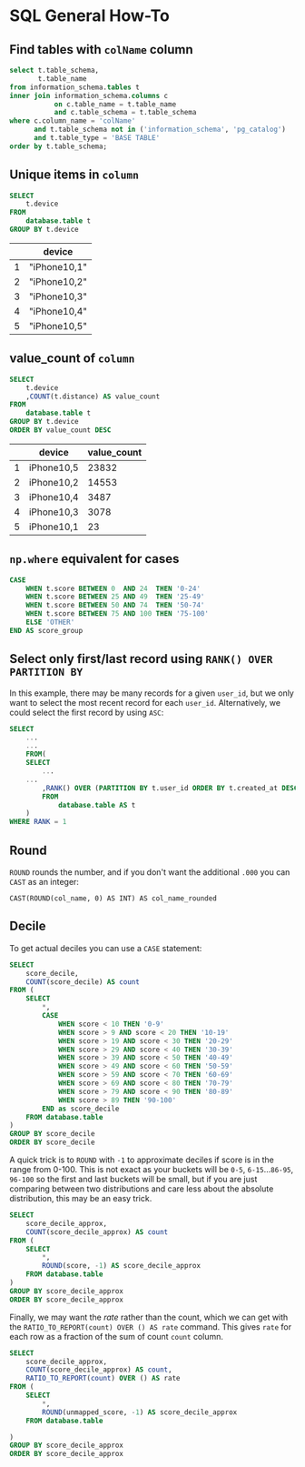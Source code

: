 # SQL General How-To


## Find tables with `colName` column

```SQL
select t.table_schema,
       t.table_name
from information_schema.tables t
inner join information_schema.columns c 
           on c.table_name = t.table_name 
           and c.table_schema = t.table_schema
where c.column_name = 'colName'
      and t.table_schema not in ('information_schema', 'pg_catalog')
      and t.table_type = 'BASE TABLE'
order by t.table_schema;
```


## Unique items in **`column`**

```SQL
SELECT 
    t.device
FROM 
    database.table t
GROUP BY t.device
```

|   | device       |
|---|--------------|
| 1 | "iPhone10,1" |
| 2 | "iPhone10,2" |
| 3 | "iPhone10,3" |
| 4 | "iPhone10,4" |
| 5 | "iPhone10,5" |


## value_count of **`column`**

```SQL
SELECT 
    t.device
    ,COUNT(t.distance) AS value_count
FROM 
    database.table t
GROUP BY t.device
ORDER BY value_count DESC
```

|   | device     | value_count |
|---|------------|-------|
| 1 | iPhone10,5 | 23832 |
| 2 | iPhone10,2 | 14553 |
| 3 | iPhone10,4 | 3487  |
| 4 | iPhone10,3 | 3078  |
| 5 | iPhone10,1 | 23    |


## `np.where` equivalent for cases

```SQL
CASE
    WHEN t.score BETWEEN 0  AND 24  THEN '0-24'
    WHEN t.score BETWEEN 25 AND 49  THEN '25-49'
    WHEN t.score BETWEEN 50 AND 74  THEN '50-74'
    WHEN t.score BETWEEN 75 AND 100 THEN '75-100'
    ELSE 'OTHER'
END AS score_group
```


## Select only first/last record using `RANK() OVER PARTITION BY`

In this example, there may be many records for a given `user_id`, but we only want to select the most recent record for each `user_id`. Alternatively, we could select the first record by using `ASC`:

```SQL
SELECT
    ...
    ...
    FROM(
    SELECT
        ...
	...
        ,RANK() OVER (PARTITION BY t.user_id ORDER BY t.created_at DESC) AS RANK
        FROM
            database.table AS t
    )
WHERE RANK = 1
```

## Round

`ROUND` rounds the number, and if you don't want the additional `.000` you can `CAST` as an integer:

`CAST(ROUND(col_name, 0) AS INT) AS col_name_rounded`

## Decile

To get actual deciles you can use a `CASE` statement:
```SQL
SELECT 
    score_decile, 
    COUNT(score_decile) AS count
FROM (
    SELECT
        *,
        CASE
            WHEN score < 10 THEN '0-9'
            WHEN score > 9 AND score < 20 THEN '10-19'
            WHEN score > 19 AND score < 30 THEN '20-29'
            WHEN score > 29 AND score < 40 THEN '30-39'
            WHEN score > 39 AND score < 50 THEN '40-49'
            WHEN score > 49 AND score < 60 THEN '50-59'
            WHEN score > 59 AND score < 70 THEN '60-69'
            WHEN score > 69 AND score < 80 THEN '70-79'
            WHEN score > 79 AND score < 90 THEN '80-89'
            WHEN score > 89 THEN '90-100'
        END as score_decile
    FROM database.table
)
GROUP BY score_decile
ORDER BY score_decile
```

A quick trick is to `ROUND` with `-1` to approximate deciles if score is in the range from 0-100. This is not exact as your buckets will be `0-5`, `6-15`...`86-95`, `96-100` so the first and last buckets will be small, but if you are just comparing between two distributions and care less about the absolute distribution, this may be an easy trick.

```SQL
SELECT 
    score_decile_approx, 
    COUNT(score_decile_approx) AS count
FROM (
    SELECT
        *,
        ROUND(score, -1) AS score_decile_approx
    FROM database.table
)
GROUP BY score_decile_approx
ORDER BY score_decile_approx
```

Finally, we may want the *rate* rather than the count, which we can get with the `RATIO_TO_REPORT(count) OVER () AS rate` command. This gives `rate` for each row as a fraction of the sum of count `count` column.

```SQL
SELECT 
    score_decile_approx, 
    COUNT(score_decile_approx) AS count,
    RATIO_TO_REPORT(count) OVER () AS rate
FROM (
    SELECT
        *,
        ROUND(unmapped_score, -1) AS score_decile_approx
    FROM database.table

)
GROUP BY score_decile_approx
ORDER BY score_decile_approx
```
